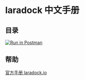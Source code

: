 # laradock 中文手册

## 目录

[![Run in Postman](https://run.pstmn.io/button.svg)](https://app.getpostman.com/run-collection/fd8c31a0a5b725e46723)

## 帮助

[官方手册 laradock.io](http://laradock.io/)
